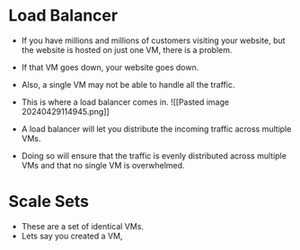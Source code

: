 # Load Balancer
+ If you have millions and millions of customers visiting your website, but the website is hosted on just one VM, there is a problem.
+ If that VM goes down, your website goes down.
+ Also, a single VM may not be able to handle all the traffic.
+ This is where a load balancer comes in.
![[Pasted image 20240429114945.png]]

+ A load balancer will let you distribute the incoming traffic across multiple VMs.
+ Doing so will ensure that the traffic is evenly distributed across multiple VMs and that no single VM is overwhelmed.

# Scale Sets
+ These are a set of identical VMs.
+ Lets say you created a VM, 
